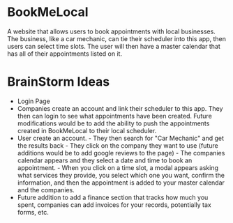 # BookMeLocal
A website that allows users to book appointments with local businesses. The business, like a car mechanic, can tie their scheduler into this app, then users can select time slots. The user will then have a master calendar that has all of their appointments listed on it.


# BrainStorm Ideas
- Login Page
- Companies create an account and link their scheduler to this app. They then can login to see what appointments have been created. Future modifications would be to add the ability to push the appointments created in BookMeLocal to their local scheduler.
- User create an account.
      - They then search for "Car Mechanic" and get the results back
      - They click on the company they want to use (future additions would be to add google reviews to the page)
      - The companies calendar appears and they select a date and time to book an appointment.
      - When you click on a time slot, a modal appears asking what services they provide, you select which one you want, confirm the
          information, and then the appointment is added to your master calendar and the companies.
- Future addition to add a finance section that tracks how much you spent, companies can add invoices for your records, potentially tax
      forms, etc.
